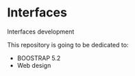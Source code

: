 # Interfaces
Interfaces development

This repository is going to be dedicated to:
 
  - BOOSTRAP 5.2
  - Web design
